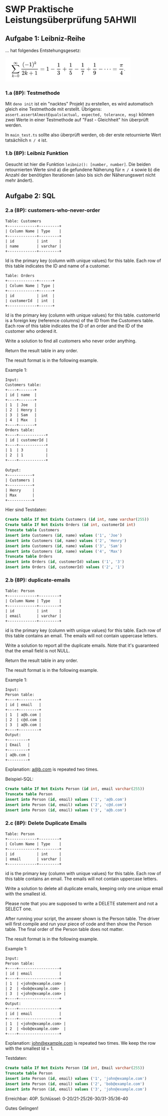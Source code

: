 # SWP Praktische Leistungsüberprüfung 5AHWII

## Aufgabe 1: Leibniz-Reihe

... hat folgendes Entstehungsgesetz:

![formel.png](formel.png)

### 1.a (8P): Testmethode

Mit `deno init` ist ein "nacktes" Projekt zu erstellen, es wird automatisch gleich eine Testmethode mit erstellt.
Übrigens: `assert.assertAlmostEquals(actual, expected, tolerance, msg)` können zwei Werte in einer Testmethode auf "Fast - Gleichheit" hin überprüft werden.

In `main_test.ts` sollte also überprüft werden, ob der erste retournierte Wert tatsächlich `π / 4` ist.

### 1.b (8P): Leibniz Funktion

Gesucht ist hier die Funktion `leibniz(): [number, number]`. Die beiden retournierten Werte sind a) die gefundene Näherung für `π / 4` sowie b) die Anzahl der benötigten Iterationen (also bis sich der Näherungswert nicht mehr ändert).

## Aufgabe 2: SQL

### 2.a (8P): customers-who-never-order

```text
Table: Customers
+-------------+---------+
| Column Name | Type    |
+-------------+---------+
| id          | int     |
| name        | varchar |
+-------------+---------+
```

Id is the primary key (column with unique values) for this table.
Each row of this table indicates the ID and name of a customer.

```text
Table: Orders
+-------------+------+
| Column Name | Type |
+-------------+------+
| id          | int  |
| customerId  | int  |
+-------------+------+
```

Id is the primary key (column with unique values) for this table.
customerId is a foreign key (reference columns) of the ID from the Customers table.
Each row of this table indicates the ID of an order and the ID of the customer who ordered it.

Write a solution to find all customers who never order anything.

Return the result table in any order.

The result format is in the following example.

Example 1:

```text
Input:
Customers table:
+----+-------+
| id | name  |
+----+-------+
| 1  | Joe   |
| 2  | Henry |
| 3  | Sam   |
| 4  | Max   |
+----+-------+
Orders table:
+----+------------+
| id | customerId |
+----+------------+
| 1  | 3          |
| 2  | 1          |
+----+------------+

Output:
+-----------+
| Customers |
+-----------+
| Henry     |
| Max       |
+-----------+
```

Hier sind Testdaten:

```sql
Create table If Not Exists Customers (id int, name varchar(255))
Create table If Not Exists Orders (id int, customerId int)
Truncate table Customers
insert into Customers (id, name) values ('1', 'Joe')
insert into Customers (id, name) values ('2', 'Henry')
insert into Customers (id, name) values ('3', 'Sam')
insert into Customers (id, name) values ('4', 'Max')
Truncate table Orders
insert into Orders (id, customerId) values ('1', '3')
insert into Orders (id, customerId) values ('2', '1')
```

### 2.b (8P): duplicate-emails

```text
Table: Person
+-------------+---------+
| Column Name | Type    |
+-------------+---------+
| id          | int     |
| email       | varchar |
+-------------+---------+
```

id is the primary key (column with unique values) for this table.
Each row of this table contains an email. The emails will not contain uppercase letters.

Write a solution to report all the duplicate emails. Note that it's guaranteed that the email field is not NULL.

Return the result table in any order.

The result format is in the following example.

Example 1:

```text
Input:
Person table:
+----+---------+
| id | email   |
+----+---------+
| 1  | a@b.com |
| 2  | c@d.com |
| 3  | a@b.com |
+----+---------+
Output:
+---------+
| Email   |
+---------+
| a@b.com |
+---------+
```

Explanation: <a@b.com> is repeated two times.

Beispiel-SQL:

```sql
Create table If Not Exists Person (id int, email varchar(255))
Truncate table Person
insert into Person (id, email) values ('1', 'a@b.com')
insert into Person (id, email) values ('2', 'c@d.com')
insert into Person (id, email) values ('3', 'a@b.com')
```

### 2.c (8P): Delete Duplicate Emails

```text
Table: Person
+-------------+---------+
| Column Name | Type    |
+-------------+---------+
| id          | int     |
| email       | varchar |
+-------------+---------+
```

id is the primary key (column with unique values) for this table.
Each row of this table contains an email. The emails will not contain uppercase letters.

Write a solution to delete all duplicate emails, keeping only one unique email with the smallest id.

Please note that you are supposed to write a DELETE statement and not a SELECT one.

After running your script, the answer shown is the Person table. The driver will first compile and run your piece of code and then show the Person table. The final order of the Person table does not matter.

The result format is in the following example.

Example 1:

```text
Input:
Person table:
+----+------------------+
| id | email            |
+----+------------------+
| 1  | <john@example.com> |
| 2  | <bob@example.com>  |
| 3  | <john@example.com> |
+----+------------------+
Output:
+----+------------------+
| id | email            |
+----+------------------+
| 1  | <john@example.com> |
| 2  | <bob@example.com>  |
+----+------------------+
```

Explanation: <john@example.com> is repeated two times. We keep the row with the smallest Id = 1.

Testdaten:

```sql
Create table If Not Exists Person (Id int, Email varchar(255))
Truncate table Person
insert into Person (id, email) values ('1', 'john@example.com')
insert into Person (id, email) values ('2', 'bob@example.com')
insert into Person (id, email) values ('3', 'john@example.com')
```

Erreichbar: 40P. Schlüssel: 0-20/21-25/26-30/31-35/36-40

Gutes Gelingen!
